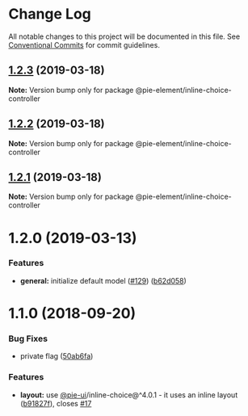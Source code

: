 # Change Log

All notable changes to this project will be documented in this file.
See [Conventional Commits](https://conventionalcommits.org) for commit guidelines.

## [1.2.3](https://github.com/pie-framework/pie-elements/compare/@pie-element/inline-choice-controller@1.2.2...@pie-element/inline-choice-controller@1.2.3) (2019-03-18)

**Note:** Version bump only for package @pie-element/inline-choice-controller





## [1.2.2](https://github.com/pie-framework/pie-elements/compare/@pie-element/inline-choice-controller@1.2.1...@pie-element/inline-choice-controller@1.2.2) (2019-03-18)

**Note:** Version bump only for package @pie-element/inline-choice-controller





## [1.2.1](https://github.com/pie-framework/pie-elements/compare/@pie-element/inline-choice-controller@1.2.0...@pie-element/inline-choice-controller@1.2.1) (2019-03-18)

**Note:** Version bump only for package @pie-element/inline-choice-controller





# 1.2.0 (2019-03-13)


### Features

* **general:** initialize default model ([#129](https://github.com/pie-framework/pie-elements/issues/129)) ([b62d058](https://github.com/pie-framework/pie-elements/commit/b62d058))





<a name="1.1.0"></a>
# 1.1.0 (2018-09-20)


### Bug Fixes

* private flag ([50ab6fa](https://github.com/pie-framework/pie-elements/commit/50ab6fa))


### Features

* **layout:** use [@pie-ui](https://github.com/pie-ui)/inline-choice@^4.0.1 - it uses an inline layout ([b91827f](https://github.com/pie-framework/pie-elements/commit/b91827f)), closes [#17](https://github.com/pie-framework/pie-elements/issues/17)
